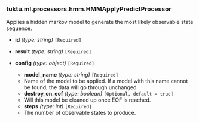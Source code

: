 ### tuktu.ml.processors.hmm.HMMApplyPredictProcessor
Applies a hidden markov model to generate the most likely observable state sequence.

  * **id** *(type: string)* `[Required]`

  * **result** *(type: string)* `[Required]`

  * **config** *(type: object)* `[Required]`

    * **model_name** *(type: string)* `[Required]`
    - Name of the model to be applied. If a model with this name cannot be found, the data will go through unchanged.

    * **destroy_on_eof** *(type: boolean)* `[Optional, default = true]`
    - Will this model be cleaned up once EOF is reached.

    * **steps** *(type: int)* `[Required]`
    - The number of observable states to produce.

